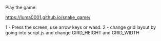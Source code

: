 Play the game:

https://luma0001.github.io/snake_game/


1 - Press the screen, use arrow keys or wasd.
2 - change grid layout by going into script.js and change GIRD_HEIGHT and GRID_WIDTH

